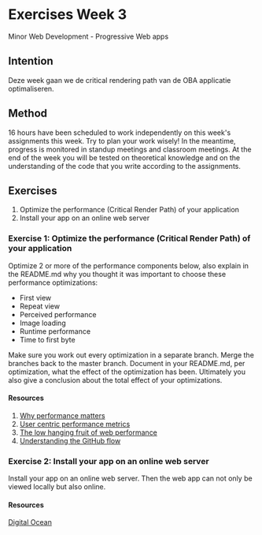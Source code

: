 # Exercises Week 3

Minor Web Development - Progressive Web apps

## Intention

Deze week gaan we de critical rendering path van de OBA applicatie optimaliseren.

## Method

16 hours have been scheduled to work independently on this week's assignments this week. Try to plan your work wisely! In the meantime, progress is monitored in standup meetings and classroom meetings. At the end of the week you will be tested on theoretical knowledge and on the understanding of the code that you write according to the assignments.

## Exercises

1. Optimize the performance (Critical Render Path) of your application
2. Install your app on an online web server

### Exercise 1: Optimize the performance (Critical Render Path) of your application

Optimize 2 or more of the performance components below, also explain in the README.md why you thought it was important to choose these performance optimizations:

* First view
* Repeat view
* Perceived performance
* Image loading
* Runtime performance
* Time to first byte

Make sure you work out every optimization in a separate branch. Merge the branches back to the master branch.
Document in your README.md, per optimization, what the effect of the optimization has been. Ultimately you also give a conclusion about the total effect of your optimizations.

#### Resources

1. [Why performance matters](https://developers.google.com/web/fundamentals/performance/why-performance-matters/)
2. [User centric performance metrics](https://web.dev/user-centric-performance-metrics/)
3. [The low hanging fruit of web performance](https://css-tricks.com/the-low-hanging-fruit-of-web-performance/)
4. [Understanding the GitHub flow](https://guides.github.com/introduction/flow/)

### Exercise 2: Install your app on an online web server

Install your app on an online web server. Then the web app can not only be viewed locally but also online.

#### Resources

[Digital Ocean](https://www.digitalocean.com/)
